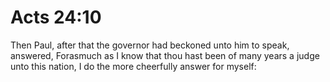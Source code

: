 # Acts 24:10

Then Paul, after that the governor had beckoned unto him to speak, answered, Forasmuch as I know that thou hast been of many years a judge unto this nation, I do the more cheerfully answer for myself: